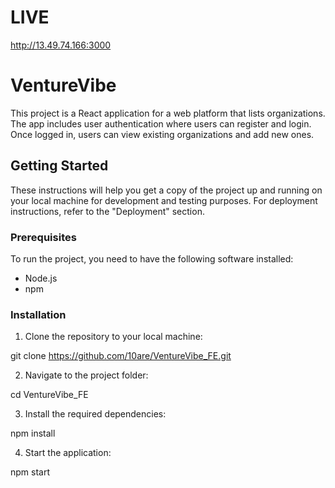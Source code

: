 # LIVE 

<http://13.49.74.166:3000>

# VentureVibe

This project is a React application for a web platform that lists organizations. The app includes user authentication where users can register and login. Once logged in, users can view existing organizations and add new ones.

## Getting Started

These instructions will help you get a copy of the project up and running on your local machine for development and testing purposes. For deployment instructions, refer to the "Deployment" section.

### Prerequisites

To run the project, you need to have the following software installed:

- Node.js
- npm

### Installation

1. Clone the repository to your local machine:

git clone https://github.com/10are/VentureVibe_FE.git


2. Navigate to the project folder:

cd  VentureVibe_FE

3. Install the required dependencies:

npm install


4. Start the application:

npm start




